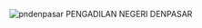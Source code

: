 
![pndenpasar](https://github.com/user-attachments/assets/632ae3fd-ba1e-45ff-bc3d-bd17752fd230) PENGADILAN NEGERI DENPASAR
